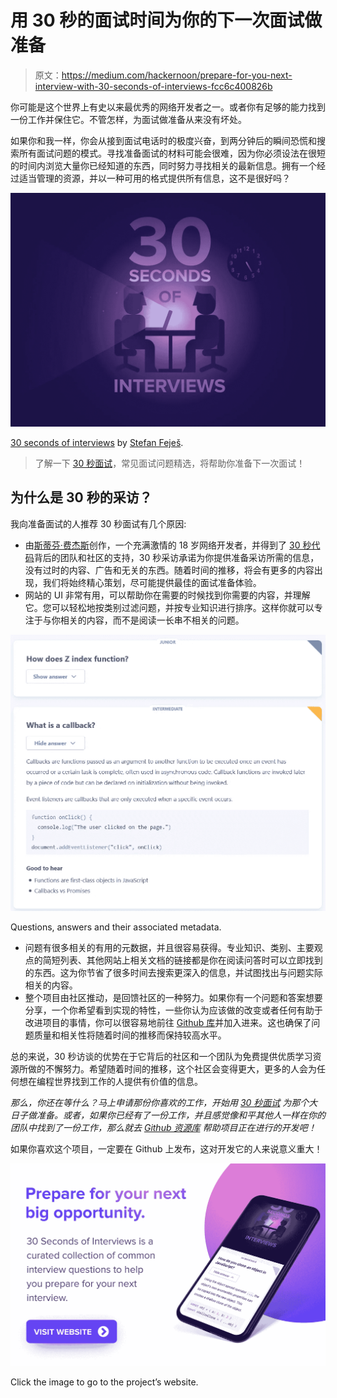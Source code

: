 # 用 30 秒的面试时间为你的下一次面试做准备

> 原文：<https://medium.com/hackernoon/prepare-for-you-next-interview-with-30-seconds-of-interviews-fcc6c400826b>

你可能是这个世界上有史以来最优秀的网络开发者之一。或者你有足够的能力找到一份工作并保住它。不管怎样，为面试做准备从来没有坏处。

如果你和我一样，你会从接到面试电话时的极度兴奋，到两分钟后的瞬间恐慌和搜索所有面试问题的模式。寻找准备面试的材料可能会很难，因为你必须设法在很短的时间内浏览大量你已经知道的东西，同时努力寻找相关的最新信息。拥有一个经过适当管理的资源，并以一种可用的格式提供所有信息，这不是很好吗？

[![](img/ef851bda74deec2f7ec71f91053c56a5.png)](https://30secondsofinterviews.org/)

[30 seconds of interviews](https://github.com/fejes713/30-seconds-of-interviews) by [Stefan Feješ](/@fejes713).

> 了解一下 [30 秒面试](https://30secondsofinterviews.org/)，常见面试问题精选，将帮助你准备下一次面试！

## 为什么是 30 秒的采访？

我向准备面试的人推荐 30 秒面试有几个原因:

*   由[斯蒂芬·费杰斯](/@fejes713)创作，一个充满激情的 18 岁网络开发者，并得到了 [30 秒代码](https://github.com/Chalarangelo/30-seconds-of-code)背后的团队和社区的支持，30 秒采访承诺为你提供准备采访所需的信息，没有过时的内容、广告和无关的东西。随着时间的推移，将会有更多的内容出现，我们将始终精心策划，尽可能提供最佳的面试准备体验。
*   网站的 UI 非常有用，可以帮助你在需要的时候找到你需要的内容，并理解它。您可以轻松地按类别过滤问题，并按专业知识进行排序。这样你就可以专注于与你相关的内容，而不是阅读一长串不相关的问题。

![](img/67332a51a8843bda7e378920c0b506fb.png)

Questions, answers and their associated metadata.

*   问题有很多相关的有用的元数据，并且很容易获得。专业知识、类别、主要观点的简短列表、其他网站上相关文档的链接都是你在阅读问答时可以立即找到的东西。这为你节省了很多时间去搜索更深入的信息，并试图找出与问题实际相关的内容。
*   整个项目由社区推动，是回馈社区的一种努力。如果你有一个问题和答案想要分享，一个你希望看到实现的特性，一些你认为应该做的改变或者任何有助于改进项目的事情，你可以很容易地前往 [Github 库](https://github.com/fejes713/30-seconds-of-interviews)并加入进来。这也确保了问题质量和相关性将随着时间的推移而保持较高水平。

总的来说，30 秒访谈的优势在于它背后的社区和一个团队为免费提供优质学习资源所做的不懈努力。希望随着时间的推移，这个社区会变得更大，更多的人会为任何想在编程世界找到工作的人提供有价值的信息。

*那么，你还在等什么？马上申请那份你喜欢的工作，开始用* [*30 秒面试*](https://30secondsofinterviews.org/) *为那个大日子做准备。或者，如果你已经有了一份工作，并且感觉像和平其他人一样在你的团队中找到了一份工作，那么就去* [*Github 资源库*](https://github.com/fejes713/30-seconds-of-interviews) *帮助项目正在进行的开发吧！*

如果你喜欢这个项目，一定要在 Github 上发布，这对开发它的人来说意义重大！

[![](img/67318736352a2c32fb6b544606877cbe.png)](https://30secondsofinterviews.org/)

Click the image to go to the project’s website.